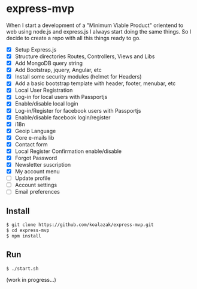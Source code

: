 # express-mvp
When I start a development of a "Minimum Viable Product" orientend to web using node.js and express.js I always start doing the same things.
So I decide to create a repo with all this things ready to go.

- [x] Setup Express.js
- [x] Structure directories Routes, Controllers, Views and Libs
- [x] Add MongoDB query string
- [x] Add Bootstrap, jquery, Angular, etc
- [x] Install some security modules (helmet for Headers)
- [x] Add a basic bootstrap template with header, footer, menubar, etc
- [x] Local User Registration
- [x] Log-in for local users with Passportjs
- [x] Enable/disable local login
- [x] Log-in/Register for facebook users with Passportjs
- [x] Enable/disable facebook login/register
- [x] i18n
- [x] Geoip Language
- [x] Core e-mails lib
- [x] Contact form
- [x] Local Register Confirmation enable/disable
- [x] Forgot Password
- [x] Newsletter suscription
- [x] My account menu
- [ ] Update profile
- [ ] Account settings
- [ ] Email preferences

## Install

```bash
$ git clone https://github.com/koalazak/express-mvp.git
$ cd express-mvp
$ npm install
```

## Run

```bash
$ ./start.sh
```

(work in progress...)
